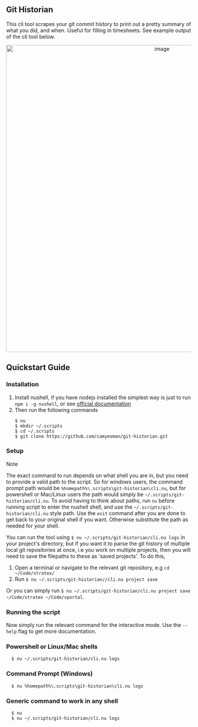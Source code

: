 ## Git Historian

This cli tool scrapes your git commit history to print out a pretty summary of what you did, and when. Useful for filling in timesheets. See example
output of the cli tool below.

<div align="center">
   <img
      width="830"
      alt="image"
      src="https://github.com/user-attachments/assets/b7badd06-6187-4bc0-b9cc-a89c74d90ebd"
   />
</div>

## Quickstart Guide

### Installation

1. Install nushell, if you have nodejs installed the simplest way is just to run `npm i -g nushell`, or see [official documentation](https://www.nushell.sh/book/installation.html)
2. Then run the following commands
   ```nushell
   $ nu
   $ mkdir ~/.scripts
   $ cd ~/.scripts
   $ git clone https://github.com/camyeoman/git-historian.git
   ```

### Setup

>[!NOTE]
> The exact command to run depends on what shell you are in, but you need to provide a valid path to the script. So for windows users,
> the command prompt path would be `%homepath%\.scripts\git-historian\cli.nu`, but for powershell or Mac/Linux users the path would
> simply be `~/.scripts/git-historian/cli.nu`. To avoid having to think about paths, run `nu` before running script to enter the nushell shell,
> and use the `~/.scripts/git-historian/cli.nu` style path. Use the `exit` command after you are done to get back to your original shell if you want.
> Otherwise substitute the path as needed for your shell.

You can run the tool using `$ nu ~/.scripts/git-historian/cli.nu logs` in your project's directory, but if you want it to parse the git
history of multiple local git repositories at once, i.e you work on multiple projects, then you will need to save the filepaths to these
as 'saved projects'. To do this,

1. Open a terminal or navigate to the relevant git repository, e.g `cd ~/Code/stratex/`
2. Run `$ nu ~/.scripts/git-historian//cli.nu project save`

Or you can simply run `$ nu ~/.scripts/git-historian/cli.nu project save ~/Code/stratex ~/Code/vportal`.

### Running the script

Now simply run the relevant command for the interactive mode. Use the `--help` flag to get more documentation.

### Powershell or Linux/Mac shells
```nushell
  $ nu ~/.scripts/git-historian/cli.nu logs
```

### Command Prompt (Windows)
```nushell
  $ nu %homepath%\.scripts\git-historian\cli.nu logs
```

### Generic command to work in any shell
```nushell
  $ nu
  $ nu ~/.scripts/git-historian/cli.nu logs
```


